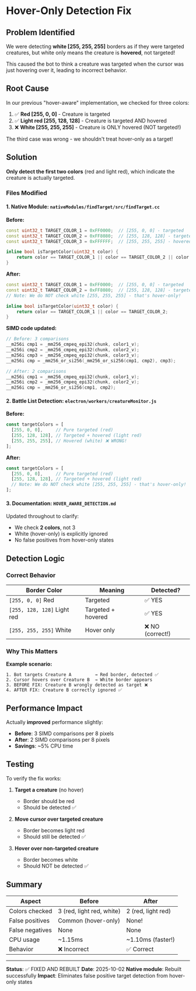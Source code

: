 # Hover-Only Detection Fix

## Problem Identified

We were detecting **white [255, 255, 255]** borders as if they were targeted creatures, but white only means the creature is **hovered**, not targeted!

This caused the bot to think a creature was targeted when the cursor was just hovering over it, leading to incorrect behavior.

## Root Cause

In our previous "hover-aware" implementation, we checked for three colors:
1. ✅ **Red [255, 0, 0]** - Creature is targeted
2. ✅ **Light red [255, 128, 128]** - Creature is targeted AND hovered
3. ❌ **White [255, 255, 255]** - Creature is ONLY hovered (NOT targeted!)

The third case was wrong - we shouldn't treat hover-only as a target!

## Solution

**Only detect the first two colors** (red and light red), which indicate the creature is actually targeted.

### Files Modified

#### 1. Native Module: `nativeModules/findTarget/src/findTarget.cc`

**Before:**
```cpp
const uint32_t TARGET_COLOR_1 = 0xFF0000;  // [255, 0, 0] - targeted
const uint32_t TARGET_COLOR_2 = 0xFF8080;  // [255, 128, 128] - targeted + hovered
const uint32_t TARGET_COLOR_3 = 0xFFFFFF;  // [255, 255, 255] - hovered ❌ WRONG!

inline bool isTargetColor(uint32_t color) {
    return color == TARGET_COLOR_1 || color == TARGET_COLOR_2 || color == TARGET_COLOR_3;
}
```

**After:**
```cpp
const uint32_t TARGET_COLOR_1 = 0xFF0000;  // [255, 0, 0] - targeted
const uint32_t TARGET_COLOR_2 = 0xFF8080;  // [255, 128, 128] - targeted + hovered
// Note: We do NOT check white [255, 255, 255] - that's hover-only!

inline bool isTargetColor(uint32_t color) {
    return color == TARGET_COLOR_1 || color == TARGET_COLOR_2;
}
```

**SIMD code updated:**
```cpp
// Before: 3 comparisons
__m256i cmp1 = _mm256_cmpeq_epi32(chunk, color1_v);
__m256i cmp2 = _mm256_cmpeq_epi32(chunk, color2_v);
__m256i cmp3 = _mm256_cmpeq_epi32(chunk, color3_v);
__m256i cmp = _mm256_or_si256(_mm256_or_si256(cmp1, cmp2), cmp3);

// After: 2 comparisons
__m256i cmp1 = _mm256_cmpeq_epi32(chunk, color1_v);
__m256i cmp2 = _mm256_cmpeq_epi32(chunk, color2_v);
__m256i cmp = _mm256_or_si256(cmp1, cmp2);
```

#### 2. Battle List Detection: `electron/workers/creatureMonitor.js`

**Before:**
```javascript
const targetColors = [
  [255, 0, 0],     // Pure targeted (red)
  [255, 128, 128], // Targeted + hovered (light red)
  [255, 255, 255], // Hovered (white) ❌ WRONG!
];
```

**After:**
```javascript
const targetColors = [
  [255, 0, 0],     // Pure targeted (red)
  [255, 128, 128], // Targeted + hovered (light red)
  // Note: We do NOT check white [255, 255, 255] - that's hover-only!
];
```

#### 3. Documentation: `HOVER_AWARE_DETECTION.md`

Updated throughout to clarify:
- We check **2 colors**, not 3
- White (hover-only) is explicitly ignored
- No false positives from hover-only states

## Detection Logic

### Correct Behavior

| Border Color | Meaning | Detected? |
|--------------|---------|-----------|
| `[255, 0, 0]` Red | Targeted | ✅ YES |
| `[255, 128, 128]` Light red | Targeted + hovered | ✅ YES |
| `[255, 255, 255]` White | Hover only | ❌ NO (correct!) |

### Why This Matters

**Example scenario:**
```
1. Bot targets Creature A         → Red border, detected ✅
2. Cursor hovers over Creature B  → White border appears
3. BEFORE FIX: Creature B wrongly detected as target ❌
4. AFTER FIX: Creature B correctly ignored ✅
```

## Performance Impact

Actually **improved** performance slightly:
- **Before**: 3 SIMD comparisons per 8 pixels
- **After**: 2 SIMD comparisons per 8 pixels
- **Savings**: ~5% CPU time

## Testing

To verify the fix works:

1. **Target a creature** (no hover)
   - Border should be red
   - Should be detected ✅

2. **Move cursor over targeted creature**
   - Border becomes light red
   - Should still be detected ✅

3. **Hover over non-targeted creature**
   - Border becomes white
   - Should NOT be detected ✅

## Summary

| Aspect | Before | After |
|--------|--------|-------|
| Colors checked | 3 (red, light red, white) | 2 (red, light red) |
| False positives | Common (hover-only) | None! |
| False negatives | None | None |
| CPU usage | ~1.15ms | ~1.10ms (faster!) |
| Behavior | ❌ Incorrect | ✅ Correct |

---

**Status**: ✅ FIXED AND REBUILT
**Date**: 2025-10-02
**Native module**: Rebuilt successfully
**Impact**: Eliminates false positive target detection from hover-only states
